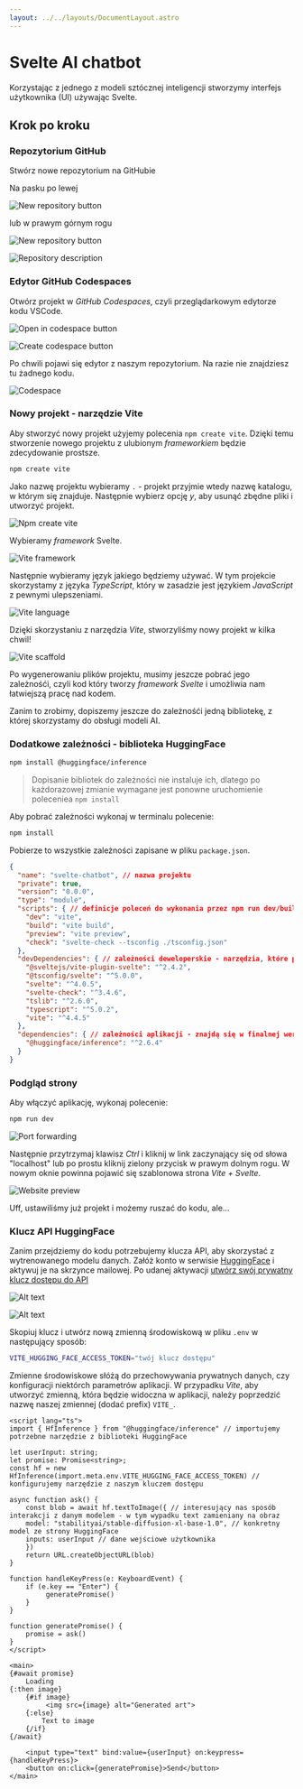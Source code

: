 ```yaml
---
layout: ../../layouts/DocumentLayout.astro
---
```



# Svelte AI chatbot

Korzystając z jednego z modeli sztócznej inteligencji stworzymy interfejs użytkownika (UI) używając Svelte.

## Krok po kroku


### Repozytorium GitHub

Stwórz nowe repozytorium na GitHubie

Na pasku po lewej

![New repository button](/public/svelte-chatbot/new-repository-shortcut.png)

lub w prawym górnym rogu

![New repository button](/public/svelte-chatbot/new-repository.png)

![Repository description](/public/svelte-chatbot/create-repository.png)

### Edytor GitHub Codespaces

Otwórz projekt w *GitHub Codespaces*, czyli przeglądarkowym edytorze kodu VSCode.

![Open in codespace button](/public/svelte-chatbot/open-in-codespace.png)

![Create codespace button](/public/svelte-chatbot/create-codespace.png)

Po chwili pojawi się edytor z naszym repozytorium. Na razie nie znajdziesz tu żadnego kodu.

![Codespace](/public/svelte-chatbot/codespace.png)

### Nowy projekt - narzędzie Vite

Aby stworzyć nowy projekt użyjemy polecenia `npm create vite`. Dzięki temu stworzenie nowego projektu z ulubionym *frameworkiem* będzie zdecydowanie prostsze. 

```bash
npm create vite
```

Jako nazwę projektu wybieramy `.` - projekt przyjmie wtedy nazwę katalogu, w którym się znajduje. Następnie wybierz opcję *y*, aby usunąć zbędne pliki i utworzyć projekt.

![Npm create vite](/public/svelte-chatbot/current-dir-not-empty.png)

Wybieramy *framework* Svelte.

![Vite framework](/public/svelte-chatbot/vite-framework.png)

Następnie wybieramy język jakiego będziemy używać.
W tym projekcie skorzystamy z języka *TypeScript*, który w zasadzie jest językiem *JavaScript* z pewnymi ulepszeniami.

![Vite language](/public/svelte-chatbot/vite-language.png)

Dzięki skorzystaniu z narzędzia *Vite*, stworzyliśmy nowy projekt w kilka chwil!

![Vite scaffold](/public/svelte-chatbot/install-dependencies.png)

Po wygenerowaniu plików projektu, musimy jeszcze pobrać jego zależnośći, czyli kod który tworzy *framework* *Svelte* i umożliwia nam łatwiejszą pracę nad kodem.

Zanim to zrobimy, dopiszemy jeszcze do zależnośći jedną bibliotekę, z której skorzystamy do obsługi modeli AI.

### Dodatkowe zależności - biblioteka HuggingFace

```bash
npm install @huggingface/inference
```

> Dopisanie bibliotek do zależności nie instaluje ich, dlatego po każdorazowej zmianie wymagane jest ponowne uruchomienie poleceniea `npm install`


Aby pobrać zależności wykonaj w terminalu polecenie:

```bash
npm install
```

Pobierze to wszystkie zależności zapisane w pliku `package.json`.


```json
{
  "name": "svelte-chatbot", // nazwa projektu
  "private": true,
  "version": "0.0.0",
  "type": "module",
  "scripts": { // definicje poleceń do wykonania przez npm run dev/build/preview/check
    "dev": "vite",
    "build": "vite build",
    "preview": "vite preview",
    "check": "svelte-check --tsconfig ./tsconfig.json"
  },
  "devDependencies": { // zależności deweloperskie - narzędzia, które pomagają nam pisać kod
    "@sveltejs/vite-plugin-svelte": "^2.4.2",
    "@tsconfig/svelte": "^5.0.0",
    "svelte": "^4.0.5",
    "svelte-check": "^3.4.6",
    "tslib": "^2.6.0",
    "typescript": "^5.0.2",
    "vite": "^4.4.5"
  },
  "dependencies": { // zależności aplikacji - znajdą się w finalnej wersji aplikacji
    "@huggingface/inference": "^2.6.4"
  }
}
```

### Podgląd strony

Aby włączyć aplikację, wykonaj polecenie:

```bash
npm run dev
```

![Port forwarding](/public/svelte-chatbot/port-forwarding.png)

Następnie przytrzymaj klawisz *Ctrl* i kliknij w link zaczynający się od słowa "localhost" lub po prostu kliknij zielony przycisk w prawym dolnym rogu. W nowym oknie powinna pojawić się szablonowa strona *Vite + Svelte*.

![Website preview](/public/svelte-chatbot/svelte-vite-template.png)

Uff, ustawiliśmy już projekt i możemy ruszać do kodu, ale...

### Klucz API HuggingFace

Zanim przejdziemy do kodu potrzebujemy klucza API, aby skorzystać z wytrenowanego modelu danych. Załóż konto w serwisie [HuggingFace](https://huggingface.co/) i aktywuj je na skrzynce mailowej. Po udanej aktywacji [utwórz swój prywatny klucz dostępu do API](https://huggingface.co/settings/tokens)

![Alt text](/public/svelte-chatbot/hugging-face-token.png)

![Alt text](/public/svelte-chatbot/hugging-face-new-token.png)

Skopiuj klucz i utwórz nową zmienną środowiskową w pliku `.env` w następujący sposób:

```bash
VITE_HUGGING_FACE_ACCESS_TOKEN="twój klucz dostępu"
```

Zmienne środowiskowe słóżą do przechowywania prywatnych danych, czy konfiguracji niektórch parametrów aplikacji.
W przypadku *Vite*, aby utworzyć zmienną, która będzie widoczna w aplikacji, należy poprzedzić nazwę naszej zmiennej (dodać prefix) `VITE_`.

```svelte
<script lang="ts">
import { HfInference } from "@huggingface/inference" // importujemy potrzebne narzędzie z biblioteki HuggingFace

let userInput: string;
let promise: Promise<string>;
const hf = new HfInference(import.meta.env.VITE_HUGGING_FACE_ACCESS_TOKEN) // konfigurujemy narzędzie z naszym kluczem dostępu

async function ask() {
    const blob = await hf.textToImage({ // interesujący nas sposób interakcji z danym modelem - w tym wypadku text zamieniany na obraz
    model: "stabilityai/stable-diffusion-xl-base-1.0", // konkretny model ze strony HuggingFace
    inputs: userInput // dane wejściowe użytkownika
    })
    return URL.createObjectURL(blob)
}

function handleKeyPress(e: KeyboardEvent) {
    if (e.key == "Enter") {
         generatePromise()
    }
}

function generatePromise() {
    promise = ask()
}
</script>

<main>
{#await promise}
    Loading
{:then image}
    {#if image}
         <img src={image} alt="Generated art">
    {:else}
        Text to image
    {/if}
{/await}

    <input type="text" bind:value={userInput} on:keypress={handleKeyPress}>
    <button on:click={generatePromise}>Send</button>
</main>
```

